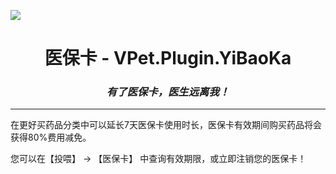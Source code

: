 ![](https://raw.githubusercontent.com/tianqiqaq/CloudImageHosting/master/icon.png)
# <center> 医保卡 - VPet.Plugin.YiBaoKa
### _<center> 有了医保卡，医生远离我！_

---
在更好买药品分类中可以延长7天医保卡使用时长，医保卡有效期间购买药品将会获得80%费用减免。

您可以在【投喂】 -> 【医保卡】 中查询有效期限，或立即注销您的医保卡！

